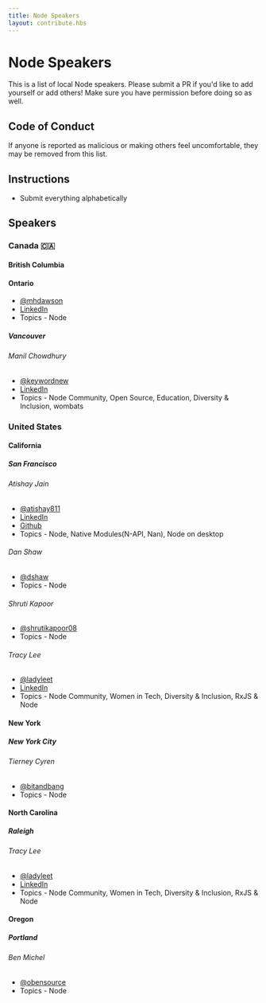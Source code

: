 ```yaml
---
title: Node Speakers
layout: contribute.hbs
---
```


# Node Speakers

This is a list of local Node speakers. Please submit a PR if you'd like to add yourself or add others! Make sure you have permission before doing so as well.

## Code of Conduct

If anyone is reported as malicious or making others feel uncomfortable, they may be removed from this list. 

## Instructions

- Submit everything alphabetically

## Speakers

### Canada 🇨🇦

#### British Columbia

#### Ontario 
- [@mhdawson](https://twitter.com/mhdawson1)
- [LinkedIn](https://www.linkedin.com/in/michael-dawson-6051282/)
- Topics - Node

##### Vancouver

###### Manil Chowdhury

- [@keywordnew](https://twitter.com/keywordnew)
- [LinkedIn](https://www.linkedin.com/in/manilchowdhury/)
- Topics - Node Community, Open Source, Education, Diversity & Inclusion, wombats

### United States

#### California

##### San Francisco

###### Atishay Jain
- [@atishay811](http://twitter.com/atishay811)
- [LinkedIn](https://linkedin.com/in/atishay)
- [Github](https://github.com/atishay)
- Topics - Node, Native Modules(N-API, Nan), Node on desktop

###### Dan Shaw

- [@dshaw](http://twitter.com/dshaw)
- Topics - Node 

###### Shruti Kapoor

- [@shrutikapoor08](http://twitter.com/shrutikapoor08)
- Topics - Node 

###### Tracy Lee

- [@ladyleet](http://twitter.com/ladyleet)
- [LinkedIn](https://linkedin.com/in/tracyslee)
- Topics - Node Community, Women in Tech, Diversity & Inclusion, RxJS & Node

#### New York

##### New York City

###### Tierney Cyren

- [@bitandbang](http://twitter.com/bitandbang)
- Topics - Node 

#### North Carolina

##### Raleigh

###### Tracy Lee

- [@ladyleet](http://twitter.com/ladyleet)
- [LinkedIn](https://linkedin.com/in/tracyslee)
- Topics - Node Community, Women in Tech, Diversity & Inclusion, RxJS & Node

#### Oregon

##### Portland

###### Ben Michel

- [@obensource](http://twitter.com/obensource)
- Topics - Node 
